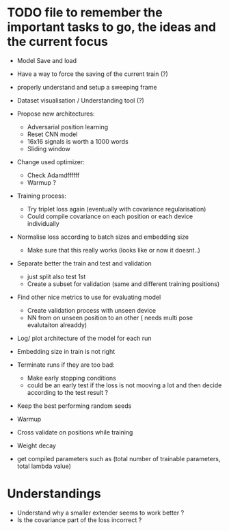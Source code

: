 # TODO file to remember the important tasks to go, the ideas and the current focus

- Model Save and load 
- Have a way to force the saving of the current train (?)
- properly understand and setup a sweeping frame
- Dataset visualisation / Understanding tool (?)

- Propose new architectures:
    - Adversarial position learning
    - Reset CNN model
    - 16x16 signals is worth a 1000 words
    - Sliding window

- Change used optimizer:
    - Check Adamdffffff
    - Warmup ?

- Training process:
    - Try triplet loss again (eventually with covariance regularisation)
    - Could compile covariance on each position or each device individually

- Normalise loss according to batch sizes and embedding size
    - Make sure that this really works (looks like or now it doesnt..)

- Separate better the train and test and validation 
    - just split also test 1st
    - Create a subset for validation (same and different training positions)

- Find other nice metrics to use for evaluating model
    - Create validation process with unseen device
    - NN from on unseen position to an other ( needs multi pose evalutaiton alreaddy)

- Log/ plot architecture of the model for each run

- Embedding size in train is not right

- Terminate runs if they are too bad:
    - Make early stopping conditions
    - could be an early test if the loss is not mooving a lot and then decide according to the test result ?

- Keep the best performing random seeds

- Warmup

- Cross validate on positions while training

- Weight decay

- get compiled parameters such as (total number of trainable parameters, total lambda value)

# Understandings

- Understand why a smaller extender seems to work better ?
- Is the covariance part of the loss incorrect ?